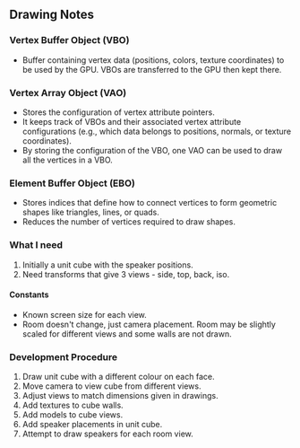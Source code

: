 ## Drawing Notes

### Vertex Buffer Object (VBO)

- Buffer containing vertex data (positions, colors, texture coordinates) to be used by the GPU. VBOs are transferred to the GPU then kept there.

### Vertex Array Object (VAO)

- Stores the configuration of vertex attribute pointers.
- It keeps track of VBOs and their associated vertex attribute configurations (e.g., which data belongs to positions, normals, or texture coordinates).
- By storing the configuration of the VBO, one VAO can be used to draw all the vertices in a VBO.

### Element Buffer Object (EBO)

- Stores indices that define how to connect vertices to form geometric shapes like triangles, lines, or quads.
- Reduces the number of vertices required to draw shapes.

### What I need

1. Initially a unit cube with the speaker positions.
2. Need transforms that give 3 views - side, top, back, iso.

#### Constants

- Known screen size for each view.
- Room doesn't change, just camera placement. Room may be slightly scaled for different views and some walls are not drawn.

### Development Procedure

1. Draw unit cube with a different colour on each face.
2. Move camera to view cube from different views.
3. Adjust views to match dimensions given in drawings.
4. Add textures to cube walls.
5. Add models to cube views.
6. Add speaker placements in unit cube.
7. Attempt to draw speakers for each room view.

